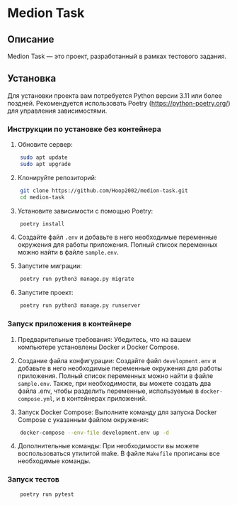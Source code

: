 # Medion Task

## Описание

Medion Task — это проект, разработанный в рамках тестового задания.

## Установка

Для установки проекта вам потребуется Python версии 3.11 или более поздней. Рекомендуется использовать Poetry (https://python-poetry.org/) для управления зависимостями.

### Инструкции по установке без контейнера

1. Обновите сервер:
```bash
    sudo apt update
    sudo apt upgrade
```

2. Клонируйте репозиторий:

```bash
    git clone https://github.com/Hoop2002/medion-task.git
    cd medion-task
```

3. Установите зависимости с помощью Poetry:

```bash
    poetry install
```

4. Создайте файл `.env` и добавьте в него необходимые переменные окружения для работы приложения. Полный список переменных можно найти в файле `sample.env`.

5. Запустите миграции:
```bash
    poetry run python3 manage.py migrate
```

6. Запустите проект:
```bash
    poetry run python3 manage.py runserver
```

### Запуск приложения в контейнере

1. Предварительные требования: Убедитесь, что на вашем компьютере установлены Docker и Docker Compose.

2. Создание файла конфигурации: Создайте файл `development.env` и добавьте в него необходимые переменные окружения для работы приложения. Полный список переменных можно найти в файле `sample.env`. Также, при необходимости, вы можете создать два файла .env, чтобы разделить переменные, используемые в `docker-compose.yml`, и в контейнерах приложений.

3. Запуск Docker Compose: Выполните команду для запуска Docker Compose с указанным файлом окружения:
```bash
    docker-compose --env-file development.env up -d
```
4. Дополнительные команды: При необходимости вы можете воспользоваться утилитой make. В файле `Makefile` прописаны все необходимые команды.

### Запуск тестов

```bash
    poetry run pytest
```